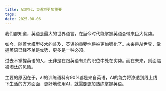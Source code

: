 ```yaml
---
title: AI时代，英语将更加重要
tags: 
date: 2025-08-06
---
```


我们都知道，英语是最大的世界语言，在当今时代能掌握英语会带来巨大优势。

如今，随着大模型技术的普及，英语的重要性将被更加强化了。未来是AI世界，掌握英语已经不单是优势，更多是一种必须。

过去不掌握英语的人，无非是在跟英语有关的职位中处在劣势。而在未来，则面临被淘汰的风险。

主要的原因在于，AI的训练语料有90%都是来自英语，AI的能力将渗透到线上线下生活的方方面面，更好地使用AI，就需要更加熟练掌握英语。

